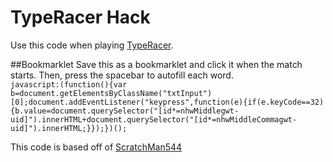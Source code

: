 # TypeRacer Hack
Use this code when playing [TypeRacer](http://play.typeracer.com/).

##Bookmarklet
Save this as a bookmarklet and click it when the match starts. Then, press the spacebar to autofill each word.<br/>
```javascript:(function(){var b=document.getElementsByClassName("txtInput")[0];document.addEventListener("keypress",function(e){if(e.keyCode==32){b.value=document.querySelector("[id*=nhwMiddlegwt-uid]").innerHTML+document.querySelector("[id*=nhwMiddleCommagwt-uid]").innerHTML;}});})();```

This code is based off of [ScratchMan544](https://github.com/ScratchMan544/typeracer-hack)
